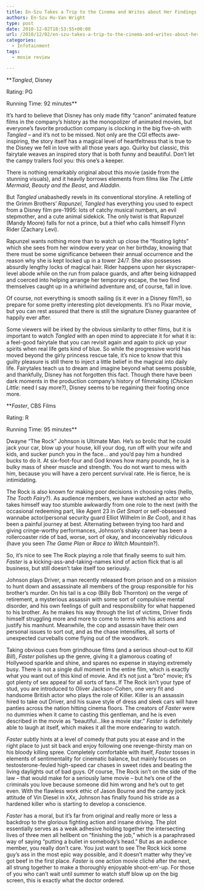 ```yaml
---
title: En-Szu Takes a Trip to the Cinema and Writes about Her Findings
authors: En-Szu Hu-Van Wright
type: post
date: 2010-12-02T18:53:55+00:00
url: /2010/12/02/en-szu-takes-a-trip-to-the-cinema-and-writes-about-her-findings/
categories:
  - Infotainment
tags:
  - movie review

---
```

**_Tangled_, Disney
  
Rating: PG
  
Running Time: 92 minutes**

It’s hard to believe that Disney has only made fifty “canon” animated feature films in the company’s history as the monopolizer of animated movies, but everyone’s favorite production company is clocking in the big five-oh with _Tangled &#8211;_ and it’s not to be missed. Not only are the CGI effects awe-inspiring, the story itself has a magical level of heartfeltness that is true to the Disney we fell in love with all those years ago. Quirky but classic, this fairytale weaves an inspired story that is both funny and beautiful. Don’t let the campy trailers fool you: this one’s a keeper.

There is nothing remarkably original about this movie (aside from the stunning visuals), and it heavily borrows elements from films like _The Little Mermaid_, _Beauty and the Beast_, and _Aladdin_.

But _Tangled_ unabashedly revels in its conventional storyline. A retelling of the Grimm Brothers’ _Rapunzel_, _Tangled_ has everything you used to expect from a Disney film pre-1995: lots of catchy musical numbers, an evil stepmother, and a cute animal sidekick. The only twist is that Rapunzel (Mandy Moore) falls for not a prince, but a thief who calls himself Flynn Rider (Zachary Levi).

Rapunzel wants nothing more than to watch up close the “floating lights” which she sees from her window every year on her birthday, knowing that there must be some significance between their annual occurrence and the reason why she is kept locked up in a tower 24/7. She also possesses absurdly lengthy locks of magical hair. Rider happens upon her skyscraper-level abode while on the run from palace guards, and after being kidnapped and coerced into helping arrange her temporary escape, the two find themselves caught up in a whirlwind adventure and, of course, fall in love.

Of course, not everything is smooth sailing (is it ever in a Disney film?), so prepare for some pretty interesting plot developments. It’s no Pixar movie, but you can rest assured that there is still the signature Disney guarantee of happily ever after.

Some viewers will be irked by the obvious similarity to other films, but it is important to watch _Tangled_ with an open mind to appreciate it for what it is: a feel-good fairytale that you can revisit again and again to pick up your spirits when real life gets kind of blue. So while the progressive world has moved beyond the girly princess rescue tale, it’s nice to know that this guilty pleasure is still there to inject a little belief in the magical into daily life. Fairytales teach us to dream and imagine beyond what seems possible, and thankfully, Disney has not forgotten this fact. Though there have been dark moments in the production company’s history of filmmaking (_Chicken Little_: need I say more?), Disney seems to be regaining their footing once more.

**_Faster_, CBS Films
  
Rating: R
  
Running Time: 95 minutes**

Dwayne “The Rock” Johnson is Ultimate Man. He’s so brolic that he could jack your car, blow up your house, kill your dog, run off with your wife and kids, and sucker punch you in the face&#8230; and you’d pay him a hundred bucks to do it. At six-foot-four and God knows how many pounds, he is a bulky mass of sheer muscle and strength. You do not want to mess with him, because you will have a zero percent survival rate. He is fierce, he is intimidating.

The Rock is also known for making poor decisions in choosing roles (hello, _The Tooth Fairy_?). As audience members, we have watched an actor who takes himself way too stumble awkwardly from one role to the next (with the occasional redeeming part, like Agent 23 in _Get Smart_ or self-obsessed wannabe actor/personal security guard Elliot Wilhelm in _Be Cool_), and it has been a painful journey at best. Alternating between trying too hard and giving cringe-worthy performances, Johnson’s shaky career has been a rollercoaster ride of bad, worse, sort of okay, and inconceivably ridiculous (have you seen _The Game Plan_ or _Race to Witch Mountain_?).

So, it’s nice to see The Rock playing a role that finally seems to suit him. _Faster_ is a kicking-ass-and-taking-names kind of action flick that is all business, but still doesn’t take itself too seriously.

Johnson plays Driver, a man recently released from prison and on a mission to hunt down and assassinate all members of the group responsible for his brother’s murder. On his tail is a cop (Billy Bob Thornton) on the verge of retirement, a mysterious assassin with some sort of compulsive mental disorder, and his own feelings of guilt and responsibility for what happened to his brother. As he makes his way through the list of victims, Driver finds himself struggling more and more to come to terms with his actions and justify his manhunt. Meanwhile, the cop and assassin have their own personal issues to sort out, and as the chase intensifies, all sorts of unexpected curveballs come flying out of the woodwork.

Taking obvious cues from grindhouse films (and a serious shout-out to _Kill Bill_), _Faster_ polishes up the genre, giving it a glamorous coating of Hollywood sparkle and shine, and spares no expense in staying extremely busy. There is not a single dull moment in the entire film, which is exactly what you want out of this kind of movie. And it’s not just a “bro” movie; it’s got plenty of sex appeal for all sorts of fans. If The Rock isn’t your type of stud, you are introduced to Oliver Jackson-Cohen, one very fit and handsome British actor who plays the role of Killer. Killer is an assassin hired to take out Driver, and his suave style of dress and sleek cars will have panties across the nation hitting cinema floors. The creators of _Faster_ were no dummies when it came to casting this gentleman, and he is even described in the movie as “beautiful&#8230;like a movie star.” _Faster_ is definitely able to laugh at itself, which makes it all the more endearing to watch.

_Faster_ subtly hints at a level of comedy that puts you at ease and in the right place to just sit back and enjoy following one revenge-thirsty man on his bloody killing spree. Completely comfortable with itself, _Faster_ tosses in elements of sentimentality for cinematic balance, but mainly focuses on testosterone-feuled high-speed car chases in sweet rides and beating the living daylights out of bad guys. Of course, The Rock isn’t on the side of the law &#8211; that would make for a seriously lame movie &#8211; but he’s one of the criminals you love because someone did him wrong and he’s out to get even. With the flawless work ethic of Jason Bourne and the campy jock attitude of Vin Diesel in xXx, Johnson has finally found his stride as a hardened killer who is starting to develop a conscience.

_Faster_ has a moral, but it’s far from original and really more or less a backdrop to the glorious fighting action and insane driving. The plot essentially serves as a weak adhesive holding together the intersecting lives of three men all hellbent on “finishing the job,” which is a paraphrased way of saying “putting a bullet in somebody’s head.” But as an audience member, you really don’t care. You just want to see The Rock kick some guy’s ass in the most epic way possible, and it doesn’t matter why they’ve got beef in the first place. _Faster_ is one action movie cliché after the next, all strung together to make a thoroughly enjoyable shoot-em’-up. For those of you who can’t wait until summer to watch stuff blow up on the big screen, this is exactly what the doctor ordered.